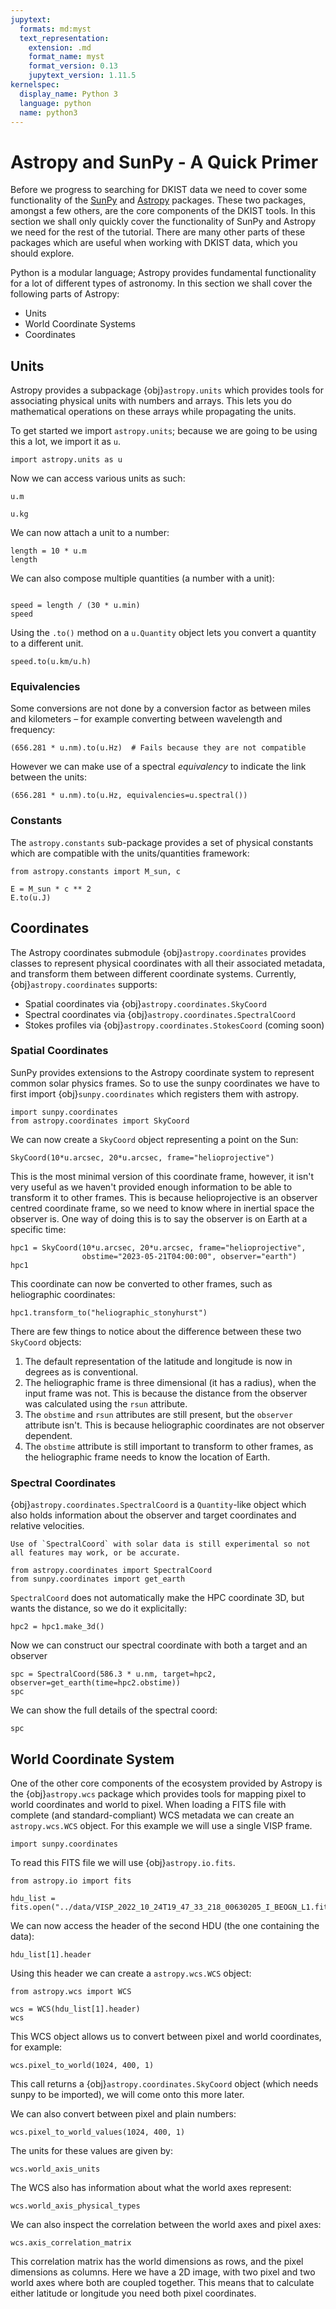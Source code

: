 ```yaml
---
jupytext:
  formats: md:myst
  text_representation:
    extension: .md
    format_name: myst
    format_version: 0.13
    jupytext_version: 1.11.5
kernelspec:
  display_name: Python 3
  language: python
  name: python3
---
```

# Astropy and SunPy - A Quick Primer

Before we progress to searching for DKIST data we need to cover some functionality of the [SunPy](https://sunpy.org) and [Astropy](https://astropy.org) packages.
These two packages, amongst a few others, are the core components of the DKIST tools.
In this section we shall only quickly cover the functionality of SunPy and Astropy we need for the rest of the tutorial.
There are many other parts of these packages which are useful when working with DKIST data, which you should explore.

Python is a modular language; Astropy provides fundamental functionality for a lot of different types of astronomy.
In this section we shall cover the following parts of Astropy:

* Units
* World Coordinate Systems
* Coordinates

## Units

Astropy provides a subpackage {obj}`astropy.units` which provides tools for associating physical units with numbers and arrays.
This lets you do mathematical operations on these arrays while propagating the units.

To get started we import `astropy.units`; because we are going to be using this a lot, we import it as `u`.
```{code-block} python
import astropy.units as u
```

Now we can access various units as such:
```{code-block} python
u.m
```

```{code-block} python
u.kg
```

We can now attach a unit to a number:
```{code-block} python
length = 10 * u.m
length
```

We can also compose multiple quantities (a number with a unit):

```{code-block} python

speed = length / (30 * u.min)
speed
```

Using the `.to()` method on a `u.Quantity` object lets you convert a quantity to a different unit.

```{code-block} python
speed.to(u.km/u.h)
```

### Equivalencies

Some conversions are not done by a conversion factor as between miles and kilometers – for example converting between wavelength and frequency:

```{code-block} python
(656.281 * u.nm).to(u.Hz)  # Fails because they are not compatible
```

However we can make use of a spectral *equivalency* to indicate the link between the units:

```{code-block} python
(656.281 * u.nm).to(u.Hz, equivalencies=u.spectral())
```

### Constants

The `astropy.constants` sub-package provides a set of physical constants which are compatible with the units/quantities framework:

```{code-block} python
from astropy.constants import M_sun, c
```
```{code-block} python
E = M_sun * c ** 2
E.to(u.J)
```

## Coordinates

The Astropy coordinates submodule {obj}`astropy.coordinates` provides classes to represent physical coordinates with all their associated metadata, and transform them between different coordinate systems.
Currently, {obj}`astropy.coordinates` supports:

* Spatial coordinates via {obj}`astropy.coordinates.SkyCoord`
* Spectral coordinates via {obj}`astropy.coordinates.SpectralCoord`
* Stokes profiles via {obj}`astropy.coordinates.StokesCoord` (coming soon)

### Spatial Coordinates

SunPy provides extensions to the Astropy coordinate system to represent common solar physics frames.
So to use the sunpy coordinates we have to first import {obj}`sunpy.coordinates` which registers them with astropy.

```{code-block} python
import sunpy.coordinates
from astropy.coordinates import SkyCoord
```

We can now create a `SkyCoord` object representing a point on the Sun:

```{code-block} python
SkyCoord(10*u.arcsec, 20*u.arcsec, frame="helioprojective")
```

This is the most minimal version of this coordinate frame, however, it isn't very useful as we haven't provided enough information to be able to transform it to other frames.
This is because helioprojective is an observer centred coordinate frame, so we need to know where in inertial space the observer is.
One way of doing this is to say the observer is on Earth at a specific time:

```{code-block} python
hpc1 = SkyCoord(10*u.arcsec, 20*u.arcsec, frame="helioprojective",
                obstime="2023-05-21T04:00:00", observer="earth")
hpc1
```

This coordinate can now be converted to other frames, such as heliographic coordinates:

```{code-block} python
hpc1.transform_to("heliographic_stonyhurst")
```

There are few things to notice about the difference between these two `SkyCoord` objects:

1. The default representation of the latitude and longitude is now in degrees as is conventional.
1. The heliographic frame is three dimensional (it has a radius), when the input frame was not. This is because the distance from the observer was calculated using the `rsun` attribute.
1. The `obstime` and `rsun` attributes are still present, but the `observer` attribute isn't. This is because heliographic coordinates are not observer dependent.
1. The `obstime` attribute is still important to transform to other frames, as the heliographic frame needs to know the location of Earth.

### Spectral Coordinates

{obj}`astropy.coordinates.SpectralCoord` is a `Quantity`-like object which also holds information about the observer and target coordinates and relative velocities.

```{note}
Use of `SpectralCoord` with solar data is still experimental so not all features may work, or be accurate.
```

```{code-block} python
from astropy.coordinates import SpectralCoord
from sunpy.coordinates import get_earth
```

`SpectralCoord` does not automatically make the HPC coordinate 3D, but wants the distance, so we do it explicitally:

```{code-block} python
hpc2 = hpc1.make_3d()
```

Now we can construct our spectral coordinate with both a target and an observer
```{code-block} python
spc = SpectralCoord(586.3 * u.nm, target=hpc2, observer=get_earth(time=hpc2.obstime))
spc
```

We can show the full details of the spectral coord:
```{code-block} python
spc
```

## World Coordinate System

One of the other core components of the ecosystem provided by Astropy is the {obj}`astropy.wcs` package which provides tools for mapping pixel to world coordinates and world to pixel.
When loading a FITS file with complete (and standard-compliant) WCS metadata we can create an `astropy.wcs.WCS` object.
For this example we will use a single VISP frame.

```{code-block} python
import sunpy.coordinates
```

To read this FITS file we will use {obj}`astropy.io.fits`.

```{code-block} python
from astropy.io import fits

hdu_list = fits.open("../data/VISP_2022_10_24T19_47_33_218_00630205_I_BEOGN_L1.fits")
```

We can now access the header of the second HDU (the one containing the data):
```{code-block} python
hdu_list[1].header
```

Using this header we can create a `astropy.wcs.WCS` object:
```{code-block} python
from astropy.wcs import WCS

wcs = WCS(hdu_list[1].header)
wcs
```

This WCS object allows us to convert between pixel and world coordinates, for example:

```{code-block} python
wcs.pixel_to_world(1024, 400, 1)
```

This call returns a {obj}`astropy.coordinates.SkyCoord` object (which needs sunpy to be imported), we will come onto this more later.

We can also convert between pixel and plain numbers:

```{code-block} python
wcs.pixel_to_world_values(1024, 400, 1)
```

The units for these values are given by:

```{code-block} python
wcs.world_axis_units
```

The WCS also has information about what the world axes represent:

```{code-block} python
wcs.world_axis_physical_types
```
We can also inspect the correlation between the world axes and pixel axes:

```{code-block} python
wcs.axis_correlation_matrix
```

This correlation matrix has the world dimensions as rows, and the pixel dimensions as columns.
Here we have a 2D image, with two pixel and two world axes where both are coupled together.
This means that to calculate either latitude or longitude you need both pixel coordinates.
